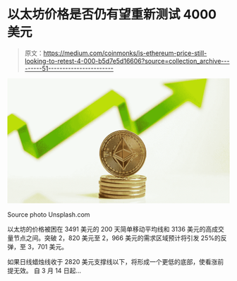 # 以太坊价格是否仍有望重新测试 4000 美元

> 原文：<https://medium.com/coinmonks/is-ethereum-price-still-looking-to-retest-4-000-b5d7e5d16606?source=collection_archive---------51----------------------->

![](img/78fadf505e1230ac59f16cf4ce5fb563.png)

Source photo Unsplash.com

以太坊的价格被困在 3491 美元的 200 天简单移动平均线和 3136 美元的高成交量节点之间。突破 2，820 美元至 2，966 美元的需求区域预计将引发 25%的反弹，至 3，701 美元。

如果日线蜡烛线收于 2820 美元支撑线以下，将形成一个更低的底部，使看涨前提无效。
自 3 月 14 日起…